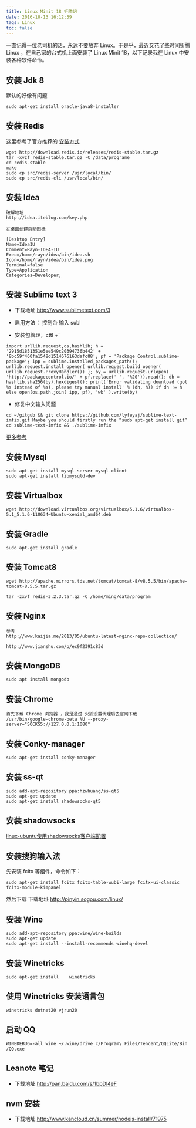 ```yaml
---
title: Linux Minit 18 折腾记
date: 2016-10-13 16:12:59
tags: Linux
toc: false
---
```


一直记得一位老司机的话，永远不要放弃 Linux。于是乎，最近又花了些时间折腾 Linux ，在自己家的台式机上面安装了 Linux Minit 18，以下记录我在 Linux 中安装各种软件命令。

<!--more-->

## 安装 Jdk 8 

默认的好像有问题

```
sudo apt-get install oracle-java8-installer
```

## 安装 Redis

这里参考了官方推荐的 [安装方式](http://redis.io/topics/quickstart)

```
wget http://download.redis.io/releases/redis-stable.tar.gz
tar -xvzf redis-stable.tar.gz -C /data/programe
cd redis-stable
make
sudo cp src/redis-server /usr/local/bin/
sudo cp src/redis-cli /usr/local/bin/
```
## 安裝 Idea 

```
破解地址
http://idea.iteblog.com/key.php

在桌面创建启动图标

[Desktop Entry]
Name=IdeaIU
Comment=Rayn-IDEA-IU
Exec=/home/rayn/idea/bin/idea.sh
Icon=/home/rayn/idea/bin/idea.png
Terminal=false
Type=Application
Categories=Developer;

```

## 安装 Sublime text 3

* 下载地址 http://www.sublimetext.com/3

* 启用方法： 控制台 输入 subl

* 安装包管理，cttl +`
```
import urllib.request,os,hashlib; h = '2915d1851351e5ee549c20394736b442' + '8bc59f460fa1548d1514676163dafc88'; pf = 'Package Control.sublime-package'; ipp = sublime.installed_packages_path(); urllib.request.install_opener( urllib.request.build_opener( urllib.request.ProxyHandler()) ); by = urllib.request.urlopen( 'http://packagecontrol.io/' + pf.replace(' ', '%20')).read(); dh = hashlib.sha256(by).hexdigest(); print('Error validating download (got %s instead of %s), please try manual install' % (dh, h)) if dh != h else open(os.path.join( ipp, pf), 'wb' ).write(by)
```

* 修复中文输入问题

```
cd ~/gitgub && git clone https://github.com/lyfeyaj/sublime-text-imfix.git Maybe you should firstly run the “sudo apt-get install git”
cd sublime-text-imfix && ./sublime-imfix
```

[更多参考](http://zhidao.baidu.com/link?url=7gZcSGqT2qgbV5mdysbX7OvoBkgc7l-HySrMiEEQJBeaznA1ZBCye8Hp5Tf_6FbHjUs3A6KCw7OOtpnvWBk2SgK8zIuukMb8a9NvoV4pkQq)

## 安装 Mysql
```
sudo apt-get install mysql-server mysql-client  
sudo apt-get install libmysqld-dev 
```

##  安装 Virtualbox
```
wget http://download.virtualbox.org/virtualbox/5.1.6/virtualbox-5.1_5.1.6-110634~Ubuntu~xenial_amd64.deb

```

## 安装 Gradle
```
sudo apt-get install gradle
```

## 安装 Tomcat8
```
wget http://apache.mirrors.tds.net/tomcat/tomcat-8/v8.5.5/bin/apache-tomcat-8.5.5.tar.gz

tar -zxvf redis-3.2.3.tar.gz -C /home/ming/data/program 

```

## 安装 Nginx
```
参考
http://www.kaijia.me/2013/05/ubuntu-latest-nginx-repo-collection/ 

http://www.jianshu.com/p/ec9f2391c83d
```

## 安装 MongoDB
```
sudo apt install mongodb
```

## 安装 Chrome
```
首先下载 Chrome 浏览器 ，我是通过 火狐设置代理后去官网下载
/usr/bin/google-chrome-beta %U --proxy-server="SOCKS5://127.0.0.1:1080"
```

## 安装 Conky-manager
```
sudo apt-get install conky-manager
```

## 安装 ss-qt
```
sudo add-apt-repository ppa:hzwhuang/ss-qt5
sudo apt-get update
sudo apt-get install shadowsocks-qt5
```

## 安装 shadowsocks

[linux-ubuntu使用shadowsocks客户端配置](https://aitanlu.com/ubuntu-shadowsocks-ke-hu-duan-pei-zhi.html)


## 安装搜狗输入法
先安装 fcitx 等组件，命令如下：

```
sudo apt-get install fcitx fcitx-table-wubi-large fcitx-ui-classic fcitx-module-kimpanel
```

然后下载 下载地址 http://pinyin.sogou.com/linux/

## 安装 Wine
```
sudo add-apt-repository ppa:wine/wine-builds
sudo apt-get update 
sudo apt-get install --install-recommends winehq-devel
```

## 安装 Winetricks

```
sudo apt-get install    winetricks
```

## 使用 Winetricks 安装语言包

```
winetricks dotnet20 vjrun20
```

## 启动 QQ
```
WINEDEBUG=-all wine ~/.wine/drive_c/Program\ Files/Tencent/QQLite/Bin
/QQ.exe
```


## Leanote 笔记

* 下载地址 http://pan.baidu.com/s/1bpDl4eF

##  nvm 安装 

* 下载地址 http://www.kancloud.cn/summer/nodejs-install/71975
